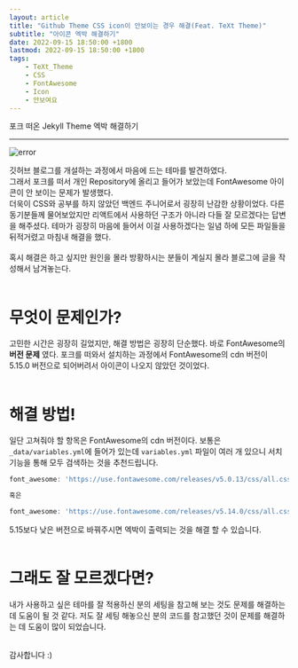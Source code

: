 ```yaml
---
layout: article
title: "Github Theme CSS icon이 안보이는 경우 해결(Feat. TeXt Theme)"
subtitle: "아이콘 엑박 해결하기"
date: 2022-09-15 18:50:00 +1800
lastmod: 2022-09-15 18:50:00 +1800
tags: 
    - TeXt_Theme
    - CSS
    - FontAwesome
    - Icon
    - 안보여요
---
```


포크 떠온 Jekyll Theme 엑박 해결하기
<!--more-->  
---  
![error](https://user-images.githubusercontent.com/99805929/190371124-abb224a7-564f-4344-b755-ad0c1fbe1175.png)  

깃허브 블로그를 개설하는 과정에서 마음에 드는 테마를 발견하였다.  
그래서 포크를 떠서 개인 Repository에 올리고 들어가 보았는데 FontAwesome 아이콘이 안 보이는 문제가 발생했다.  
더욱이 CSS와 공부를 하지 않았던 백엔드 주니어로서 굉장히 난감한 상황이었다. 다른 동기분들께 물어보았지만 리액트에서 사용하던 구조가 아니라
다들 잘 모르겠다는 답변을 해주셨다. 테마가 굉장히 마음에 들어서 이걸 사용하겠다는 일념 하에 모든 파일들을 뒤적거렸고 마침내 해결을 했다.  
<br>
혹시 해결은 하고 싶지만 원인을 몰라 방황하시는 분들이 계실지 몰라 블로그에 글을 작성해서 남겨놓는다.  
<br>

# 무엇이 문제인가?  
고민한 시간은 굉장히 길었지만, 해결 방법은 굉장히 단순했다. 바로 FontAwesome의 **버전 문제** 였다. 포크를 떠와서 설치하는 과정에서 FontAwesome의 cdn 버전이 5.15.0 버전으로 되어버려서 아이콘이 나오지 않았던 것이었다.  
<br>

# 해결 방법!  
일단 고쳐줘야 할 항목은 FontAwesome의 cdn 버전이다. 보통은 `_data/variables.yml`에 들어가 있는데 `variables.yml` 파일이 여러 개 있으니 서치 기능을 통해 모두 검색하는 것을 추천드립니다.

```javascript
font_awesome: 'https://use.fontawesome.com/releases/v5.0.13/css/all.css'  

혹은  

font_awesome: 'https://use.fontawesome.com/releases/v5.14.0/css/all.css'
```  

5.15보다 낮은 버전으로 바꿔주시면 엑박이 출력되는 것을 해결 할 수 있습니다.  
<br>

# 그래도 잘 모르겠다면?  
내가 사용하고 싶은 테마를 잘 적용하신 분의 세팅을 참고해 보는 것도 문제를 해결하는 데 도움이 될 것 같다. 저도 잘 세팅 해놓으신 분의 코드를 참고했던 것이 문제를 해결하는 데 도움이 많이 되었습니다.  
<br>

감사합니다 :)